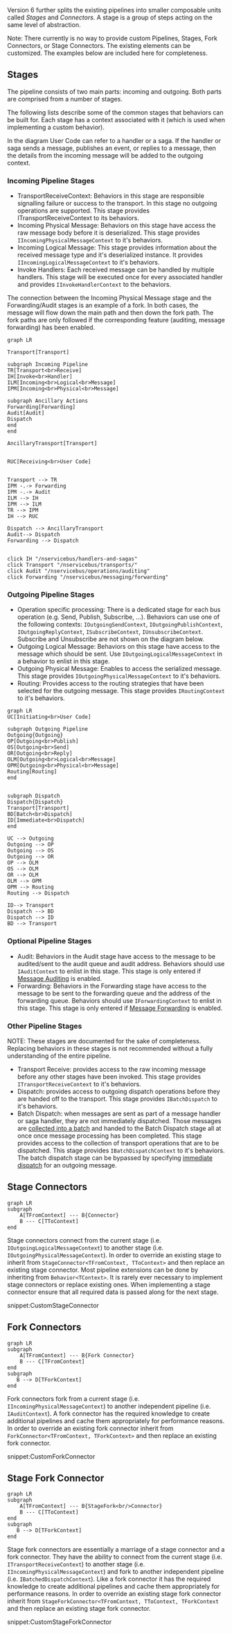 Version 6 further splits the existing pipelines into smaller composable units called *Stages* and *Connectors*. A stage is a group of steps acting on the same level of abstraction.

Note: There currently is no way to provide custom Pipelines, Stages, Fork Connectors, or Stage Connectors. The existing elements can be customized. The examples below are included here for completeness.


## Stages

The pipeline consists of two main parts: incoming and outgoing. Both parts are comprised from a number of stages. 

The following lists describe some of the common stages that behaviors can be built for. Each stage has a context associated with it (which is used when implementing a custom behavior).

In the diagram User Code can refer to a handler or a saga. If the handler or saga sends a message, publishes an event, or replies to a message, then the details from the incoming message will be added to the outgoing context.


### Incoming Pipeline Stages

 * TransportReceiveContext: Behaviors in this stage are responsible signalling failure or success to the transport. In this stage no outgoing operations are supported. This stage provides ITransportReceiveContext to its behaviors.
 * Incoming Physical Message: Behaviors on this stage have access the raw message body before it is deserialized. This stage provides `IIncomingPhysicalMessageContext` to it's behaviors.
 * Incoming Logical Message: This stage provides information about the received message type and it's deserialized instance. It provides `IIncomingLogicalMessageContext` to it's behaviors.
 * Invoke Handlers: Each received message can be handled by multiple handlers. This stage will be executed once for every associated handler and provides `IInvokeHandlerContext` to the behaviors.
 
The connection between the Incoming Physical Message stage and the Forwarding/Audit stages is an example of a fork. In both cases, the message will flow down the main path and then down the fork path. The fork paths are only followed if the corresponding feature (auditing, message forwarding) has been enabled.

```mermaid
graph LR

Transport[Transport]

subgraph Incoming Pipeline
TR[Transport<br>Receive]
IH[Invoke<br>Handler]
ILM[Incoming<br>Logical<br>Message]
IPM[Incoming<br>Physical<br>Message]

subgraph Ancillary Actions
Forwarding[Forwarding]
Audit[Audit]
Dispatch
end
end

AncillaryTransport[Transport]


RUC[Receiving<br>User Code]


Transport --> TR
IPM -.-> Forwarding
IPM -.-> Audit
ILM --> IH
IPM --> ILM
TR --> IPM
IH --> RUC

Dispatch --> AncillaryTransport
Audit--> Dispatch
Forwarding --> Dispatch


click IH "/nservicebus/handlers-and-sagas"
click Transport "/nservicebus/transports/"
click Audit "/nservicebus/operations/auditing"
click Forwarding "/nservicebus/messaging/forwarding"
```

### Outgoing Pipeline Stages

 * Operation specific processing: There is a dedicated stage for each bus operation (e.g. Send, Publish, Subscribe, ...). Behaviors can use one of the following contexts: `IOutgoingSendContext`, `IOutgoingPublishContext`, `IOutgoingReplyContext`, `ISubscribeContext`, `IUnsubscribeContext`. Subscribe and Unsubscribe are not shown on the diagram below.
 * Outgoing Logical Message: Behaviors on this stage have access to the message which should be sent. Use `IOutgoingLogicalMessageContext` in a behavior to enlist in this stage.
 * Outgoing Physical Message: Enables to access the serialized message. This stage provides `IOutgoingPhysicalMessageContext` to it's behaviors.
 * Routing: Provides access to the routing strategies that have been selected for the outgoing message. This stage provides `IRoutingContext` to it's behaviors.


```mermaid
graph LR
UC[Initiating<br>User Code]

subgraph Outgoing Pipeline
Outgoing{Outgoing}
OP[Outgoing<br>Publish]
OS[Outgoing<br>Send]
OR[Outgoing<br>Reply]
OLM[Outgoing<br>Logical<br>Message]
OPM[Outgoing<br>Physical<br>Message]
Routing[Routing]
end


subgraph Dispatch
Dispatch{Dispatch}
Transport[Transport]
BD[Batch<br>Dispatch]
ID[Immediate<br>Dispatch]
end

UC --> Outgoing
Outgoing --> OP
Outgoing --> OS
Outgoing --> OR
OP --> OLM
OS --> OLM
OR --> OLM
OLM --> OPM
OPM --> Routing
Routing --> Dispatch

ID--> Transport
Dispatch --> BD
Dispatch --> ID
BD --> Transport
```


### Optional Pipeline Stages

 * Audit: Behaviors in the Audit stage have access to the message to be audited/sent to the audit queue and audit address. Behaviors should use `IAuditContext` to enlist in this stage. This stage is only entered if [Message Auditing](/nservicebus/operations/auditing.md) is enabled. 
 * Forwarding: Behaviors in the Forwarding stage have access to the message to be sent to the forwarding queue and the address of the forwarding queue. Behaviors should use `IForwardingContext` to enlist in this stage. This stage is only entered if [Message Forwarding](/nservicebus/messaging/forwarding.md) is enabled.


### Other Pipeline Stages

NOTE: These stages are documented for the sake of completeness. Replacing behaviors in these stages is not recommended without a fully understanding of the entire pipeline. 

 * Transport Receive: provides access to the raw incoming message before any other stages have been invoked. This stage provides `ITransportReceiveContext` to it's behaviors.
 * Dispatch: provides access to outgoing dispatch operations before they are handed off to the transport. This stage provides `IBatchDispatch` to it's behaviors.
 * Batch Dispatch: when messages are sent as part of a message handler or saga handler, they are not immediately dispatched. Those messages are [collected into a batch](/nservicebus/messaging/batched-dispatch.md) and handed to the Batch Dispatch stage all at once once message processing has been completed. This stage provides access to the collection of transport operations that are to be dispatched. This stage provides `IBatchDispatchContext` to it's behaviors. The batch dispatch stage can be bypassed by specifying [immediate dispatch](/nservicebus/messaging/send-a-message.md) for an outgoing message.


## Stage Connectors

```mermaid
graph LR
subgraph 
    A[TFromContext] --- B{Connector}
    B --- C[TToContext]
end
```

Stage connectors connect from the current stage (i.e. `IOutgoingLogicalMessageContext`) to another stage (i.e. `IOutgoingPhysicalMessageContext`). In order to override an existing stage to inherit from `StageConnector<TFromContext, TToContext>` and then replace an existing stage connector. Most pipeline extensions can be done by inheriting from `Behavior<TContext>`. It is rarely ever necessary to implement stage connectors or replace existing ones. When implementing a stage connector ensure that all required data is passed along for the next stage.

snippet:CustomStageConnector


## Fork Connectors

```mermaid
graph LR
subgraph 
    A[TFromContext] --- B{Fork Connector}
    B --- C[TFromContext]
end
subgraph 
   B --> D[TForkContext]
end
```

Fork connectors fork from a current stage (i.e. `IIncomingPhysicalMessageContext`) to another independent pipeline (i.e. `IAuditContext`). A fork connector has the required knowledge to create additional pipelines and cache them appropriately for performance reasons. In order to override an existing fork connector inherit from `ForkConnector<TFromContext, TForkContext>` and then replace an existing fork connector.

snippet:CustomForkConnector

## Stage Fork Connector

```mermaid
graph LR
subgraph 
    A[TFromContext] --- B{StageFork<br/>Connector}
    B --- C[TToContext]
end
subgraph 
   B --> D[TForkContext]
end
```

Stage fork connectors are essentially a marriage of a stage connector and a fork connector. They have the ability to connect from the current stage (i.e. `ITransportReceiveContext`) to another stage (i.e. `IIncomingPhysicalMessageContext`) and fork to another independent pipeline (i.e. `IBatchedDispatchContext`). Like a fork connector it has the required knowledge to create additional pipelines and cache them appropriately for performance reasons. In order to override an existing stage fork connector inherit from `StageForkConnector<TFromContext, TToContext, TForkContext` and then replace an existing stage fork connector.

snippet:CustomStageForkConnector
